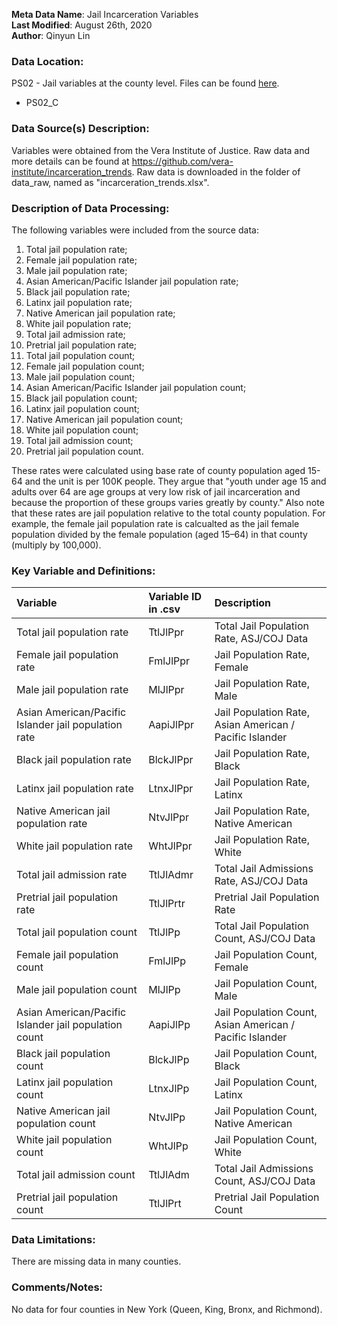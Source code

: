 **Meta Data Name**: Jail Incarceration Variables  
**Last Modified**: August 26th, 2020  
**Author**: Qinyun Lin  

### Data Location: 
PS02 - Jail variables at the county level. Files can be found [here](/data_final).
* PS02_C  

### Data Source(s) Description:  
Variables were obtained from the Vera Institute of Justice. Raw data and more details can be found at https://github.com/vera-institute/incarceration_trends. Raw data is downloaded in the folder of data_raw, named as "incarceration_trends.xlsx". 


### Description of Data Processing: 
The following variables were included from the source data:
1. Total jail population rate;
2. Female jail population rate;
3. Male jail population rate; 
4. Asian American/Pacific Islander jail population rate;
5. Black jail population rate;
6. Latinx jail population rate; 
7. Native American jail population rate;
8. White jail population rate;
9. Total jail admission rate;
10. Pretrial jail population rate;
11. Total jail population count;
12. Female jail population count;
13. Male jail population count; 
14. Asian American/Pacific Islander jail population count;
15. Black jail population count;
16. Latinx jail population count; 
17. Native American jail population count;
18. White jail population count;
19. Total jail admission count;
20. Pretrial jail population count. 
 
These rates were calculated using base rate of county population aged 15-64 and the unit is per 100K people. They argue that "youth under age 15 and adults over 64 are age groups at very low risk of jail incarceration and because the proportion of these groups varies greatly by county." Also note that these rates are jail population relative to the total county population. For example, the female jail population rate is calcualted as the jail female population divided by the female population (aged 15–64) in that county (multiply by 100,000). 

### Key Variable and Definitions:
| Variable | Variable ID in .csv | Description |
|:---------|:--------------------|:------------|
| Total jail population rate | TtlJlPpr | Total Jail Population Rate, ASJ/COJ Data |
| Female jail population rate | FmlJlPpr | Jail Population Rate, Female |
| Male jail population rate | MlJlPpr | Jail Population Rate, Male |
| Asian American/Pacific Islander jail population rate | AapiJlPpr | Jail Population Rate, Asian American / Pacific Islander |
| Black jail population rate | BlckJlPpr | Jail Population Rate, Black |
| Latinx jail population rate | LtnxJlPpr | Jail Population Rate, Latinx |
| Native American jail population rate | NtvJlPpr | Jail Population Rate, Native American |
| White jail population rate | WhtJlPpr | Jail Population Rate, White |
| Total jail admission rate | TtlJlAdmr | Total Jail Admissions Rate, ASJ/COJ Data |
| Pretrial jail population rate | TtlJlPrtr | Pretrial Jail Population Rate |
| Total jail population count | TtlJlPp | Total Jail Population Count, ASJ/COJ Data |
| Female jail population count | FmlJlPp | Jail Population Count, Female |
| Male jail population count | MlJlPp | Jail Population Count, Male |
| Asian American/Pacific Islander jail population count | AapiJlPp | Jail Population Count, Asian American / Pacific Islander |
| Black jail population count | BlckJlPp | Jail Population Count, Black |
| Latinx jail population count | LtnxJlPp | Jail Population Count, Latinx |
| Native American jail population count | NtvJlPp | Jail Population Count, Native American |
| White jail population count | WhtJlPp | Jail Population Count, White |
| Total jail admission count | TtlJlAdm | Total Jail Admissions Count, ASJ/COJ Data |
| Pretrial jail population count | TtlJlPrt | Pretrial Jail Population Count |

### Data Limitations:
There are missing data in many counties. 

### Comments/Notes:
No data for four counties in New York (Queen, King, Bronx, and Richmond). 
